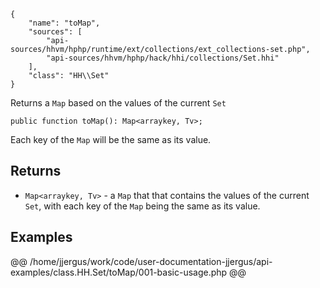 ``` yamlmeta
{
    "name": "toMap",
    "sources": [
        "api-sources/hhvm/hphp/runtime/ext/collections/ext_collections-set.php",
        "api-sources/hhvm/hphp/hack/hhi/collections/Set.hhi"
    ],
    "class": "HH\\Set"
}
```




Returns a ` Map ` based on the values of the current `` Set ``




``` Hack
public function toMap(): Map<arraykey, Tv>;
```




Each key of the ` Map ` will be the same as its value.




## Returns




+ ` Map<arraykey, Tv> ` - a `` Map `` that that contains the values of the current ``` Set ```, with
  each key of the ```` Map ```` being the same as its value.




## Examples










@@ /home/jjergus/work/code/user-documentation-jjergus/api-examples/class.HH.Set/toMap/001-basic-usage.php @@
<!-- HHAPIDOC -->
